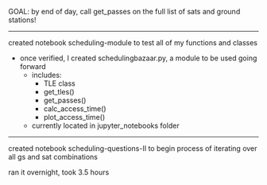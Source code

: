 GOAL: by end of day, call get_passes on the full list of sats and ground stations!

---
created notebook scheduling-module to test all of my functions and classes
- once verified, I created schedulingbazaar.py, a module to be used going forward
    - includes:
        - TLE class
        - get_tles()
        - get_passes()
        - calc_access_time()
        - plot_access_time()
    - currently located in jupyter_notebooks folder
---
created notebook scheduling-questions-II to begin process of iterating over all gs and sat combinations

ran it overnight, took 3.5 hours